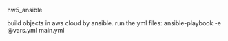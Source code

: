 hw5_ansible

 build objects in aws cloud by ansible.
 run the yml files: 
ansible-playbook -e @vars.yml main.yml




